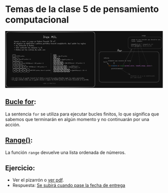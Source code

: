 # Temas de la clase 5 de pensamiento computacional

![Pizarra de la clase 5](../../pizarron/clase05.png)

## [Bucle for](./for.ipynb):

La sentencia `for` se utiliza para ejecutar bucles finitos, lo que significa que sabemos que terminarán en algún momento y no continuarán por una acción.

## [Range()](./range.ipynb):

La función `range` devuelve una lista ordenada de números.

## Ejercicio:

- Ver el pizarrón o [ver pdf](https://campus.exactas.uba.ar/pluginfile.php/554933/mod_resource/content/3/03-consigna-diez_mil.pdf).
- Respuesta: [Se subirá cuando pase la fecha de entrega](./)
